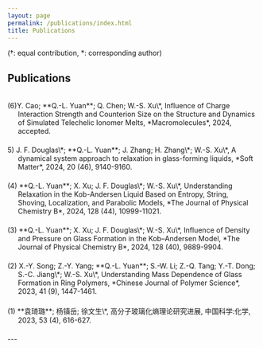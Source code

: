 ```yaml
---
layout: page
permalink: /publications/index.html
title: Publications
---
```



<!DOCTYPE html>
<html>
<head>
    <style>
        /* 悬挂缩进样式（仅作用于正文段落） */
        .markdown-content p {
            text-indent: -1.5em;
            padding-left: 1.5em;
            margin: 0 0 1.5em;
        }
    </style>
</head>
<body>
    <article class="markdown-content">

<p> (†: equal contribution, *: corresponding author)</p>

<h2> Publications</h2>

<br>

<p>(6)Y. Cao; **Q.-L. Yuan**; Q. Chen; W.-S. Xu\*, Influence of Charge Interaction Strength and Counterion Size on the Structure and Dynamics of Simulated Telechelic Ionomer Melts, *Macromolecules*, 2024, accepted.<br></p>

<p>5) J. F. Douglas\*; **Q.-L. Yuan**; J. Zhang; H. Zhang\*; W.-S. Xu\*, A dynamical system approach to relaxation in glass-forming liquids, *Soft Matter*, 2024, 20 (46), 9140-9160.<br></p>

<p>(4) **Q.-L. Yuan**; X. Xu; J. F. Douglas\*; W.-S. Xu\*, Understanding Relaxation in the Kob-Andersen Liquid Based on Entropy, String, Shoving, Localization, and Parabolic Models, *The Journal of Physical Chemistry B*, 2024, 128 (44), 10999-11021.<br></p>

<p>(3) **Q.-L. Yuan**; X. Xu; J. F. Douglas\*; W.-S. Xu\*, Influence of Density and Pressure on Glass Formation in the Kob–Andersen Model, *The Journal of Physical Chemistry B*, 2024, 128 (40), 9889-9904.<br></p>

<p>(2) X.-Y. Song; Z.-Y. Yang; **Q.-L. Yuan**; S.-W. Li; Z.-Q. Tang; Y.-T. Dong; S.-C. Jiang\*; W.-S. Xu\*, Understanding Mass Dependence of Glass Formation in Ring Polymers, *Chinese Journal of Polymer Science*, 2023, 41 (9), 1447-1461.<br></p>

<p>(1) **袁琦璐**; 杨镇岳; 徐文生\*, 高分子玻璃化熵理论研究进展, 中国科学:化学, 2023, 53 (4), 616-627.<br></p>

<p>---<br></p>

</body>
</html>




